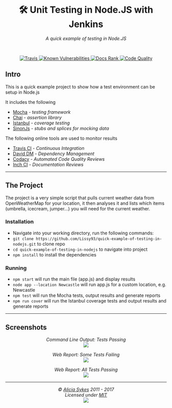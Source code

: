 
<h1 align="center">🛠️ Unit Testing in Node.JS with Jenkins</h1>
<p align="center">
  <i>A quick example of testing in Node.JS</i>
</p>

<br>

<p align="center">
  <a href="#">
   <img src="https://api.travis-ci.org/Lissy93/quick-example-of-testing-in-nodejs.svg" alt="Travis">
  </a>
  <a href="https://snyk.io/test/github/Lissy93/quick-example-of-testing-in-nodejs">
    <img src="https://snyk.io/test/github/Lissy93/quick-example-of-testing-in-nodejs/badge.svg" alt="Known Vulnerabilities">
  </a>
    <a href="#">
    <img src="http://inch-ci.org/github/Lissy93/quick-example-of-testing-in-nodejs.svg?branch=master" alt="Docs Rank">
  </a>
    <a href="https://www.codacy.com/gh/Lissy93/quick-example-of-testing-in-nodejs/dashboard?utm_source=github.com&amp;utm_medium=referral&amp;utm_content=Lissy93/quick-example-of-testing-in-nodejs">
    <img src="https://app.codacy.com/project/badge/Grade/3f14d24ffafe4200a643f4aba34fc2f3" alt="Code Quality">
  </a>
</p>


## Intro
This is a quick example project to show how a test environment can be setup in Node.js

It includes the following

- [Mocha](http://mochajs.org/) - *testing framework*
- [Chai](http://chaijs.com/) - *assertion library*
- [Istanbul](https://github.com/gotwarlost/istanbul) - *coverage testing*
- [SinonJs](http://sinonjs.org/) - *stubs and splices for mocking data*


The following online tools are used to monitor results

- [Travis CI](https://travis-ci.org/) - *Continuous Integration*
- [David DM](https://david-dm.org/) - *Dependency Management*
- [Codacy](https://www.codacy.com/) - *Automated Code Quality Reviews*
- [Inch CI](https://inch-ci.org/) - *Documentation Reviews*

---

## The Project
The project is a very simple script that pulls current weather data from OpenWeatherMap
for your location, it then analyses it and lists which items (umbrella, icecream, jumper...)
you will need for the current weather.


### Installation
- Navigate into your working directory, run the following commands:
- ```git clone https://github.com/Lissy93/quick-example-of-testing-in-nodejs.git``` to clone repo
- ```cd quick-example-of-testing-in-nodejs``` to navigate into project
- ```npm install``` to install the dependencies

### Running
- ```npm start``` will run the main file (app.js) and display results
- ```node app --location Newcastle``` will run app.js for a custom location, e.g. Newcastle
- ```npm test``` will run the Mocha tests, output results and generate reports
- ```npm run cover``` will run the Istanbul coverage tests and output results and generate reports

---

## Screenshots

<p align="center">
<i>Command Line Output: Tests Passing</i><br>
<img src="https://i.ibb.co/WDpBStz/better-test3.png" />
</p>

<p align="center">
<i>Web Report: Some Tests Failing</i><br>
<img src="https://i.ibb.co/93CdGjG/bad-test1.png" />
</p>

<p align="center">
<i>Web Report: All Tests Passing</i><br>
<img src="https://i.ibb.co/nCdHFs4/better-test2.png" />
</p>

---

<p  align="center">
  <i>© <a href="https://aliciasykes.com">Alicia Sykes</a> 2011 - 2017</i><br>
  <i>Licensed under <a href="https://gist.github.com/Lissy93/143d2ee01ccc5c052a17">MIT</a></i><br>
  <a href="https://github.com/lissy93"><img src="https://i.ibb.co/4KtpYxb/octocat-clean-mini.png" /></a>
</p>
